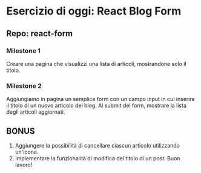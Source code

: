 
# Esercizio di oggi: React Blog Form
## Repo: react-form
### Milestone 1
Creare una pagina che visualizzi una lista di articoli, mostrandone solo il titolo.
### Milestone 2
Aggiungiamo in pagina un semplice form con un campo input in cui inserire il titolo di un nuovo articolo del blog.
Al submit del form, mostrare la lista degli articoli aggiornati.
## BONUS
1.  Aggiungere la possibilità di cancellare ciascun articolo utilizzando un'icona.
2. Implementare la funzionalità di modifica del titolo di un post.
Buon lavoro!